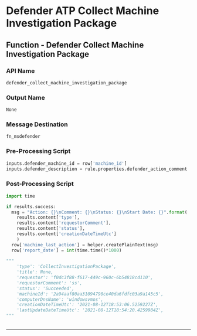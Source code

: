 <!--
    DO NOT MANUALLY EDIT THIS FILE
    THIS FILE IS AUTOMATICALLY GENERATED WITH resilient-circuits codegen
-->

# Defender ATP Collect Machine Investigation Package

## Function - Defender Collect Machine Investigation Package

### API Name
`defender_collect_machine_investigation_package`

### Output Name
`None`

### Message Destination
`fn_msdefender`

### Pre-Processing Script
```python
inputs.defender_machine_id = row['machine_id']
inputs.defender_description = rule.properties.defender_action_comment
```

### Post-Processing Script
```python
import time

if results.success:
  msg = "Action: {}\nComment: {}\nStatus: {}\nStart Date: {}".format(
    results.content['type'],
    results.content['requestorComment'],
    results.content['status'],
    results.content['creationDateTimeUtc']
    )
  row['machine_last_action'] = helper.createPlainText(msg)
  row['report_date'] = int(time.time()*1000)
  
"""
    'type': 'CollectInvestigationPackage',
    'title': None,
    'requestor': 'f0dc3f88-f617-449c-960c-6b54818cd110',
    'requestorComment': 'ss',
    'status': 'Succeeded',
    'machineId': '2a94aaf80aa31094790ce40da6fdfc03a9a145c5',
    'computerDnsName': 'windowsvmos',
    'creationDateTimeUtc': '2021-08-12T18:53:06.5259227Z',
    'lastUpdateDateTimeUtc': '2021-08-12T18:54:20.4259984Z',
"""
  
```

---

